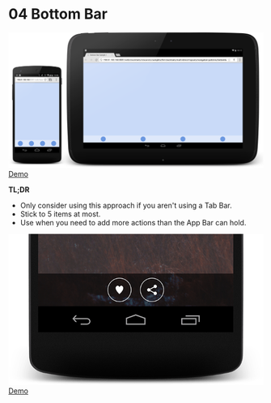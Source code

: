 # 04 Bottom Bar

![Bottom Bar](images/bottombar.png)
[Demo](samples/bottombar-sample1.html)

**TL;DR**

- Only consider using this approach if you aren't using a Tab Bar.
- Stick to 5 items at most.
- Use when you need to add more actions than the App Bar can hold.

![Bottom Bar Alt 1](images/bottom-bar-alt-1.png)
[Demo](samples/appbar-navdrawer-bottombar-sample.html)
